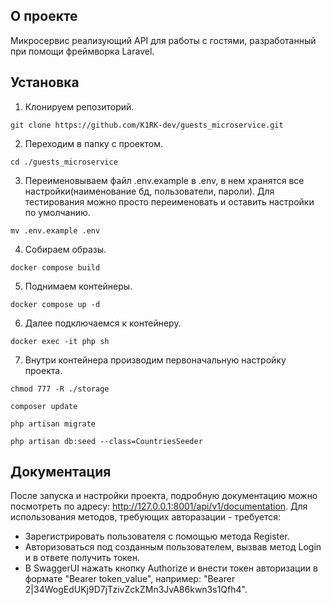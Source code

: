 ## О проекте

Микросервис реализующий API для работы с гостями, разработанный при помощи фреймворка Laravel.

## Установка
1) Клонируем репозиторий.
```
git clone https://github.com/K1RK-dev/guests_microservice.git
```

2) Переходим в папку с проектом.
```
cd ./guests_microservice
```

3) Переименовываем файл .env.example в .env, в нем хранятся все настройки(наименование бд, пользователи, пароли). Для тестирования можно просто переименовать и оставить настройки по умолчанию.
```
mv .env.example .env
```

4) Собираем образы.
```
docker compose build
```

5) Поднимаем контейнеры.
```
docker compose up -d
```

6) Далее подключаемся к контейнеру.
```
docker exec -it php sh
```

7) Внутри контейнера производим первоначальную настройку проекта.
```
chmod 777 -R ./storage
```

```
composer update
```

```
php artisan migrate
```

```
php artisan db:seed --class=CountriesSeeder
```

## Документация

После запуска и настройки проекта, подробную документацию можно посмотреть по адресу: http://127.0.0.1:8001/api/v1/documentation.
Для использования методов, требующих авторазации - требуется:
- Зарегистрировать пользователя с помощью метода Register.
- Авторизоваться под созданным пользователем, вызвав метод Login и в ответе получить токен.
- В SwaggerUI нажать кнопку Authorize и внести токен авторизации в формате "Bearer token_value", например: "Bearer 2|34WogEdUKj9D7jTzivZckZMn3JvA86kwn3s1Qfh4".


